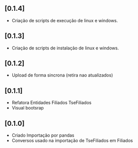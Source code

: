 ## [0.1.4]
- Criação de scripts de execução de linux e windows.
## [0.1.3]
- Criação de scripts de instalação de linux e windows. 
## [0.1.2]
- Upload de forma sincrona (retira nao atualizados)
## [0.1.1]
- Refatora Entidades Filiados TseFiliados
- Visual bootsrap
## [0.1.0]
- Criado Importação por pandas
- Conversos usado na importação de TseFiliados em Filiados